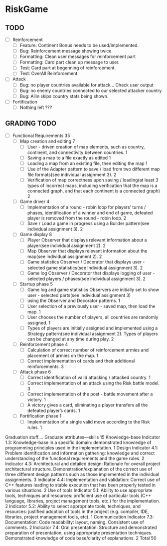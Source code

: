 # RiskGame

## TODO
- [ ] Reinforcement
  - [ ] Feature: Continent Bonus needs to be used/implemented.
  - [ ] Bug: Reinforcement message showing twice
  - [ ] Formatting: Clean user messages for reinforcement part
  - [ ] Formatting: Card part clean up message to user.
  - [ ] Test: Card part at begenning of reinforcement.
  - [ ] Test: OverAll Reinforcement.
- [ ] Attack
  - [ ] Bug: no player countries available for attack... Check user output
  - [ ] Bug: no enemy countries connected to our selected attacker country
  - [ ] Bug: Allin skips country stats being shown.
- [ ] Fortification
  - [ ] Nothing left ???

## GRADING TODO
- [ ] Functional Requirements 35
  - [ ] Map creation and editing 7
    - [ ] User - driven creation of map elements, such as country, continent, and connectivity between countries. 1
    - [ ] Saving a map to a file exactly as edited 1
    - [ ] Loading a map from an existing file, then editing the map 1
    - [ ] Use of the Adapter pattern to save / load from two different map file formats(see individual assignment 3). 2
    - [ ] Verification of map correctness upon saving / loading(at least 3 types of incorrect maps, including verification that the
          map is a connected graph, and that each continent is a connected graph) 2
  - [ ] Game driver 4
    - [ ] Implementation of a round - robin loop for players’ turns / phases, identification of a winner and end of game, defeated
          player is removed from the round - robin loop. 2
    - [ ] Save / Load a game in progress using a Builder pattern(see individual assignment 3). 2
  - [ ] Game display 8
    - [ ] Player Observer that displays relevant information about a player(see individual assignment 2). 2
    - [ ] Map Observer that displays relevant information about the map(see individual assignment 2). 2
    - [ ] Game statistics Observer / Decorator that displays user - selected game statistics(see individual assignment 3). 2
    - [ ] Game log Observer / Decorator that displays logging of user - selected players / phases(see individual assignment 3). 2
  - [ ] Startup phase 5
    - [ ] Game log and game statistics Observers are initially set to show user - selected parts(see individual assignment 3)
    - [ ] using the Observer and Decorator patterns. 1
    - [ ] User selection of a previously user - saved map, then load the map. 1
    - [ ] User chooses the number of players, all countries are randomly assigned. 1
    - [ ] Types of players are initially assigned and implemented using a Strategy pattern(see individual assignment 2).
          Types of players can be changed at any time during play. 2
  - [ ] Reinforcement phase 4
    - [ ] Calculation of correct number of reinforcement armies and placement of armies on the map. 1
    - [ ] Correct implementation of cards and their additional reinforcements. 3
  - [ ] Attack phase 6
    - [ ] Correct identification of valid attacking / attacked country. 1
    - [ ] Correct implementation of an attack using the Risk battle model. 3
    - [ ] Correct implementation of the post - battle movement after a victory. 1
    - [ ] A victory gives a card, eliminating a player transfers all the defeated player’s cards. 1
  - [ ] Fortification phase 1
    - [ ] Implementation of a single valid move according to the Risk rules. 1
    
Graduation stuff....
Graduate attributes—skills 15
Knowledge-base Indicator 1.3: Knowledge-base in a specific domain: demonstrated knowledge of
programming principles used in the implementation. 1
Design
Indicator 4.1: Problem identification and information gathering: knowledge and correct
understanding of the functional requirements and the game rules. 2
Indicator 4.3: Architectural and detailed design: Rationale for overall project architectural
structure. Demonstration/explanation of the correct use of three different design patterns
such as those implemented in the individual assignments.
3
Indicator 4.4: Implementation and validation: Correct use of C++ features leading to stable
execution that has been properly tested in various situations. 2
Use of tools
Indicator 5.1: Ability to use appropriate tools, techniques and resources: proficient use of
particular tools (C++ language, libraries, project management tools, etc.) for the
implementation.
2
Indicator 5.2: Ability to select appropriate tools, techniques, and resources: justified
adoption of tools in the project (e.g. compiler, IDE, libraries, project management tools,
etc).
1
Communication
Indicator 7.3: Documentation: Code readability: layout, naming. Consistent use of
comments.
2
Indicator 7.4: Oral presentation: Structure and demonstrated preparation of presentation,
using appropriate presentation techniques. Demonstrated knowledge of code base/clarity
of explanations.
2
Total 50
